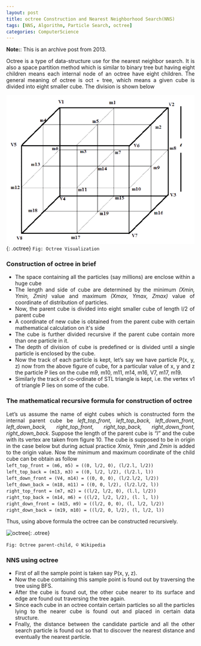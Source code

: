```yaml
---
layout: post
title: octree Construction and Nearest Neighborhood Search(NNS)
tags: [NNS, Algorithm, Particle Search, octree]
categories: ComputerScience
---
```


<style>
.octree {
height: 400px;
align-items: center;
display: block;
margin-left: auto;
margin-right: auto;
}
.otree{
    align-items: center;
    display: block;
    margin-left: auto;
    margin-right: auto;   
}
body {
text-align: justify}
</style>
**Note:**: This is an archive post from 2013.   

Octree is a type of data-structure use for the nearest neighbor search. 
It is also a space partition method which is similar to binary tree but having 
eight children means each internal node of an octree have eight children. 
The general meaning of octree is oct + tree, which means a given cube is divided into 
eight smaller cube. The division is shown below

![octree](/assets/img/octree.png){: .octree}
```Fig: Octree Visualization```

### Construction of octree in brief
* The space containing all the particles (say millions) are enclose within a huge cube   
* The length and side of cube are determined by the minimum *(Xmin, Ymin, Zmin)* value and maximum *(Xmax, Ymax, Zmax)* value of coordinate of distribution of particles.  
* Now, the parent cube is divided into eight smaller cube of length l/2 of parent cube   
* A coordinate of new cube is obtained from the parent cube with certain mathematical calculation on it's side  
* The cube is further divided recursive if the parent cube contain more than one particle in it.   
* The depth of division of cube is predefined or is divided until a single particle is enclosed by the cube.   
* Now the track of each particle is kept, let’s say we have particle P(x, y, z) now from the above figure of cube, for a particular value of x, y and z the particle P lies on the cube
m9, m10, m11, m14, m16, V7, m17, m19.    
* Similarly the track of co-ordinate of STL triangle is kept, i.e. the vertex v1 of triangle P
lies on some of the cube.   

### The mathematical recursive formula for construction of octree
Let’s us assume the name of eight cubes which is constructed form the internal parent cube be 
*left_top_front, left_top_back, left_down_front, left_down_back, right_top_front, right_top_back, 
right_down_front, right_down_back*. 
Suppose the length of the parent cube is *“l”* and the cube with its vertex are taken from figure 10. 
The cube is supposed to be in origin in the case below but during actual practice *Xmix, Ymin* ,and *Zmin* is added to the origin value. 
Now the minimum and maximum coordinate of the child cube can be obtain as follow   
```left_top_front = (m6, m5) = ((0, l/2, 0), (l/2.l, l/2))```      
```left_top_back = (m13, m3) = ((0, l/2, l/2), (l/2.l, l))```     
```left_down_front = (V4, m14) = ((0, 0, 0), (l/2.l/2, l/2))```      
```left_down_back = (m18, m11) = ((0, 0, l/2), (l/2.l/2, l))```   
```right_top_front = (m7, m2) = ((l/2, l/2, 0), (l.l, l/2))```   
```right_top_back = (m14, m6) = ((l/2, l/2, l/2), (l. l, l))```   
```right_down_front = (m15, m9) = ((l/2, 0, 0), (l, l/2, l/2))```    
```right_down_back = (m19, m10) = ((l/2, 0, l/2), (l, l/2, l))```

Thus, using above formula the octree can be constructed recursively.   

![octree](/assets/img/Octree2.svg.png){: .otree}
<!-- perfect way to write class or id in markdown {: .a or #a} -->
```Fig: Octree parent-child, © Wikipedia```

### NNS using octree

* First of all the sample point is taken say P(x, y, z).
* Now the cube containing this sample point is found out by traversing the tree using BFS.
* After the cube is found out, the other cube nearer to its surface and edge are found out
traversing the tree again.
* Since each cube in an octree contain certain particles so all the particles lying to the
nearer cube is found out and placed in certain data structure.
* Fnally, the distance between the candidate particle and all the other search particle is
found out so that to discover the nearest distance and eventually the nearest particle.

